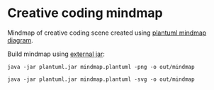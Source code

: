 # Creative coding mindmap

Mindmap of creative coding scene created using [plantuml mindmap diagram](https://plantuml.com/mindmap-diagram).

Build mindmap using [external jar](https://plantuml.com/command-line):
```
java -jar plantuml.jar mindmap.plantuml -png -o out/mindmap

java -jar plantuml.jar mindmap.plantuml -svg -o out/mindmap
```